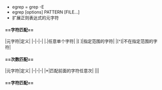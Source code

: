 + egrep = grep -E
+ egrep [options] PATTERN [FILE...]
+ 扩展正则表达式的元字符
#### ==**字符匹配**==
|元字符|定义|
|-|-|-|
|.|任意单个字符|
|[ ]|指定范围的字符|
|[^]|不在指定范围的字符|
#### ==**次数匹配**==
|元字符|定义|
|-|-|-|
|*|匹配前面的字符任意次|
|||

#### ==**字符匹配**==